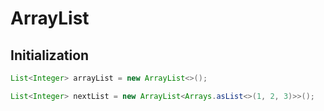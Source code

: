 # ArrayList

## Initialization

```java
List<Integer> arrayList = new ArrayList<>();

List<Integer> nextList = new ArrayList<Arrays.asList<>(1, 2, 3)>>();
```
